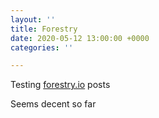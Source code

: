 ```yaml
---
layout: ''
title: Forestry
date: 2020-05-12 13:00:00 +0000
categories: ''

---
```

Testing [forestry.io](forestry.io "forestry.io") posts

Seems decent so far